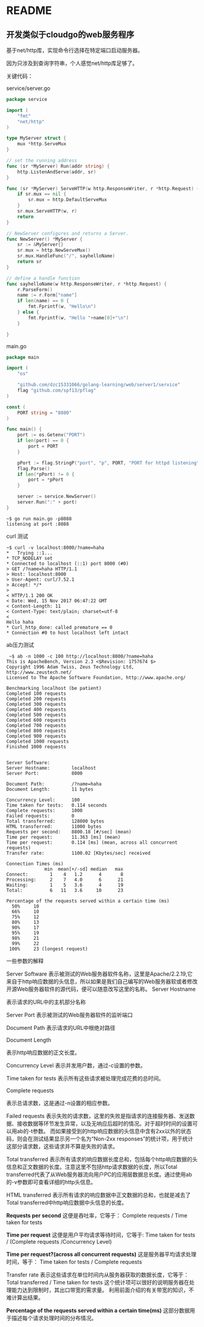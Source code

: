 # 	README

##	开发类似于cloudgo的web服务程序

基于net/http库，实现命令行选择在特定端口启动服务器。

因为只涉及到查询字符串，个人感觉net/http库足够了。

关键代码：

service/server.go

```go
package service

import (
	"fmt"
	"net/http"
)

type MyServer struct {
	mux *http.ServeMux
}

// set the running address
func (sr *MyServer) Run(addr string) {
	http.ListenAndServe(addr, sr)
}

func (sr *MyServer) ServeHTTP(w http.ResponseWriter, r *http.Request) {
	if sr.mux == nil {
		sr.mux = http.DefaultServeMux
	}
	sr.mux.ServeHTTP(w, r)
	return
}

// NewServer configures and returns a Server.
func NewServer() *MyServer {
	sr := &MyServer{}
	sr.mux = http.NewServeMux()
	sr.mux.HandleFunc("/", sayhelloName)
	return sr
}

// define a handle function
func sayhelloName(w http.ResponseWriter, r *http.Request) {
	r.ParseForm()
	name := r.Form["name"]
	if len(name) == 0 {
		fmt.Fprintf(w, "Hello\n")
	} else {
		fmt.Fprintf(w, "Hello "+name[0]+"\n")
	}

}

```

main.go

```go
package main

import (
	"os"

	"github.com/dzc15331066/golang-learning/web/server1/service"
	flag "github.com/spf13/pflag"
)

const (
	PORT string = "8080"
)

func main() {
	port := os.Getenv("PORT")
	if len(port) == 0 {
		port = PORT
	}

	pPort := flag.StringP("port", "p", PORT, "PORT for httpd listening")
	flag.Parse()
	if len(*pPort) != 0 {
		port = *pPort
	}

	server := service.NewServer()
	server.Run(":" + port)
}
```



```shell
~$ go run main.go -p8088
listening at port :8088
```

curl 测试

```shell
~$ curl -v localhost:8000/?name=haha
*   Trying ::1...
* TCP_NODELAY set
* Connected to localhost (::1) port 8000 (#0)
> GET /?name=haha HTTP/1.1
> Host: localhost:8000
> User-Agent: curl/7.52.1
> Accept: */*
> 
< HTTP/1.1 200 OK
< Date: Wed, 15 Nov 2017 06:47:22 GMT
< Content-Length: 11
< Content-Type: text/plain; charset=utf-8
< 
Hello haha
* Curl_http_done: called premature == 0
* Connection #0 to host localhost left intact

```

ab压力测试

```shell
 ~$ ab -n 1000 -c 100 http://localhost:8000/?name=haha
This is ApacheBench, Version 2.3 <$Revision: 1757674 $>
Copyright 1996 Adam Twiss, Zeus Technology Ltd, http://www.zeustech.net/
Licensed to The Apache Software Foundation, http://www.apache.org/

Benchmarking localhost (be patient)
Completed 100 requests
Completed 200 requests
Completed 300 requests
Completed 400 requests
Completed 500 requests
Completed 600 requests
Completed 700 requests
Completed 800 requests
Completed 900 requests
Completed 1000 requests
Finished 1000 requests


Server Software:        
Server Hostname:        localhost
Server Port:            8000

Document Path:          /?name=haha
Document Length:        11 bytes

Concurrency Level:      100
Time taken for tests:   0.114 seconds
Complete requests:      1000
Failed requests:        0
Total transferred:      128000 bytes
HTML transferred:       11000 bytes
Requests per second:    8800.18 [#/sec] (mean)
Time per request:       11.363 [ms] (mean)
Time per request:       0.114 [ms] (mean, across all concurrent requests)
Transfer rate:          1100.02 [Kbytes/sec] received

Connection Times (ms)
              min  mean[+/-sd] median   max
Connect:        1    4   1.2      4       8
Processing:     2    7   4.0      6      21
Waiting:        1    5   3.6      4      19
Total:          6   11   3.6     10      23

Percentage of the requests served within a certain time (ms)
  50%     10
  66%     10
  75%     12
  80%     13
  90%     17
  95%     19
  98%     21
  99%     22
 100%     23 (longest request)

```

一些参数的解释

Server Software
表示被测试的Web服务器软件名称，这里是Apache/2.2.19,它来自于http响应数据的头信息，所以如果是我们自己编写的Web服务器软或者修改开源Web服务器软件的源代码，便可以随意改写这里的名称。
Server Hostname

表示请求的URL中的主机部分名称

Server Port
表示被测试的Web服务器软件的监听端口

Document Path
表示请求的URL中根绝对路径

Document Length

表示http响应数据的正文长度。

Concurrency Level
表示并发用户数，通过-c设置的参数。

Time taken for tests
表示所有这些请求被处理完成花费的总时间。

Complete requests

表示总请求数，这是通过-n设置的相应参数。

Failed requests
表示失败的请求数，这里的失败是指请求的连接服务器、发送数据、接收数据等环节发生异常，以及无响应后超时的情况。对于超时时间的设置可以用ab的-t参数。
而如果接受到的http响应数据的头信息中含有2xx以外的状态码，则会在测试结果显示另一个名为“Non-2xx responses”的统计项，用于统计这部分请求数，这些请求并不算是失败的请求。

Total transferred
表示所有请求的响应数据长度总和，包括每个http响应数据的头信息和正文数据的长度。注意这里不包括http请求数据的长度，所以Total transferred代表了从Web服务器流向用户PC的应用层数据总长度。通过使用ab的-v参数即可查看详细的http头信息。

HTML transferred
表示所有请求的响应数据中正文数据的总和，也就是减去了Total transferred中http响应数据中头信息的长度。

**Requests per second**
这便是吞吐率，它等于：
Complete requests / Time taken for tests

**Time per request**
这便是用户平均请求等待时间，它等于:
Time taken for tests / (Complete requests /Concurrency Level)

**Time per request?(across all concurrent requests)**
这是服务器平均请求处理时间，等于：
Time taken for tests / Complete requests

Transfer rate
表示这些请求在单位时间内从服务器获取的数据长度，它等于：
Total transferred / Time taken for tests
这个统计项可以很好的说明服务器在处理能力达到限制时，其出口带宽的需求量。
利用前面介绍的有关带宽的知识，不难计算出结果。

**Percentage of the requests served within a certain time(ms)**
这部分数据用于描述每个请求处理时间的分布情况。